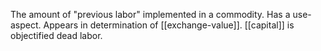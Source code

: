 The amount of "previous labor" implemented in a commodity. Has a use-aspect. Appears in determination of [[exchange-value]]. [[capital]] is objectified dead labor.